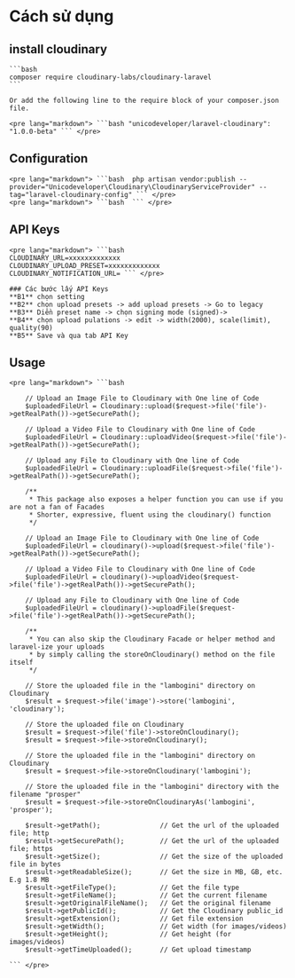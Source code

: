# Cách sử dụng
## install cloudinary
    ```bash  
    composer require cloudinary-labs/cloudinary-laravel 
    ```
   
    Or add the following line to the require block of your composer.json file.
    
    <pre lang="markdown"> ```bash "unicodeveloper/laravel-cloudinary": "1.0.0-beta" ``` </pre>
    

## Configuration
    <pre lang="markdown"> ```bash  php artisan vendor:publish --provider="Unicodeveloper\Cloudinary\CloudinaryServiceProvider" --tag="laravel-cloudinary-config" ``` </pre>
    <pre lang="markdown"> ```bash  ``` </pre>
## API Keys
    <pre lang="markdown"> ```bash 
    CLOUDINARY_URL=xxxxxxxxxxxxx
    CLOUDINARY_UPLOAD_PRESET=xxxxxxxxxxxxx
    CLOUDINARY_NOTIFICATION_URL= ``` </pre>

    ### Các bước lấy API Keys
    **B1** chọn setting
    **B2** chọn upload presets -> add upload presets -> Go to legacy
    **B3** Diền preset name -> chọn signing mode (signed)->
    **B4** chọn upload pulations -> edit -> width(2000), scale(limit), quality(90)
    **B5** Save và qua tab API Key 

## Usage
    <pre lang="markdown"> ```bash 
    
        // Upload an Image File to Cloudinary with One line of Code
        $uploadedFileUrl = Cloudinary::upload($request->file('file')->getRealPath())->getSecurePath();
        
        // Upload a Video File to Cloudinary with One line of Code
        $uploadedFileUrl = Cloudinary::uploadVideo($request->file('file')->getRealPath())->getSecurePath();
        
        // Upload any File to Cloudinary with One line of Code
        $uploadedFileUrl = Cloudinary::uploadFile($request->file('file')->getRealPath())->getSecurePath();
        
        /**
         * This package also exposes a helper function you can use if you are not a fan of Facades
         * Shorter, expressive, fluent using the cloudinary() function
         */
        
        // Upload an Image File to Cloudinary with One line of Code
        $uploadedFileUrl = cloudinary()->upload($request->file('file')->getRealPath())->getSecurePath();
        
        // Upload a Video File to Cloudinary with One line of Code
        $uploadedFileUrl = cloudinary()->uploadVideo($request->file('file')->getRealPath())->getSecurePath();
        
        // Upload any File to Cloudinary with One line of Code
        $uploadedFileUrl = cloudinary()->uploadFile($request->file('file')->getRealPath())->getSecurePath();
        
        /**
         * You can also skip the Cloudinary Facade or helper method and laravel-ize your uploads
         * by simply calling the storeOnCloudinary() method on the file itself
         */
        
        // Store the uploaded file in the "lambogini" directory on Cloudinary
        $result = $request->file('image')->store('lambogini', 'cloudinary');
        
        // Store the uploaded file on Cloudinary
        $result = $request->file('file')->storeOnCloudinary();
        $result = $request->file->storeOnCloudinary();
        
        // Store the uploaded file in the "lambogini" directory on Cloudinary
        $result = $request->file->storeOnCloudinary('lambogini');
        
        // Store the uploaded file in the "lambogini" directory with the filename "prosper"
        $result = $request->file->storeOnCloudinaryAs('lambogini', 'prosper');
        
        $result->getPath();               // Get the url of the uploaded file; http  
        $result->getSecurePath();         // Get the url of the uploaded file; https  
        $result->getSize();               // Get the size of the uploaded file in bytes  
        $result->getReadableSize();       // Get the size in MB, GB, etc. E.g 1.8 MB  
        $result->getFileType();           // Get the file type  
        $result->getFileName();           // Get the current filename  
        $result->getOriginalFileName();   // Get the original filename  
        $result->getPublicId();           // Get the Cloudinary public_id  
        $result->getExtension();          // Get file extension  
        $result->getWidth();              // Get width (for images/videos)  
        $result->getHeight();             // Get height (for images/videos)  
        $result->getTimeUploaded();       // Get upload timestamp  

    ``` </pre>

